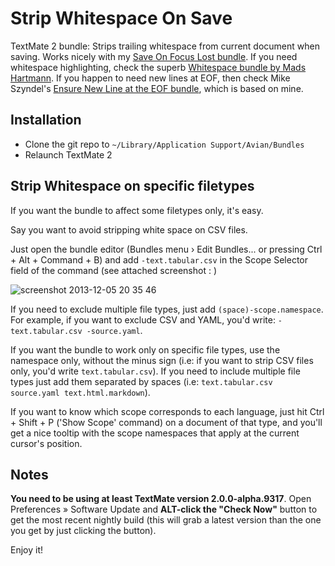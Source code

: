 # Strip Whitespace On Save

TextMate 2 bundle: Strips trailing whitespace from current document when saving. Works nicely with my [Save On Focus Lost bundle](https://github.com/bomberstudios/Save-On-Focus-Lost.tmbundle). If you need whitespace highlighting, check the superb [Whitespace bundle by Mads Hartmann](http://mads379.github.com/posts/whitespace-tmbundle). If you happen to need new lines at EOF, then check Mike Szyndel's [Ensure New Line at the EOF bundle](https://github.com/hajder/Ensure-New-Line-at-the-EOF.tmbundle), which is based on mine.

## Installation

- Clone the git repo to  `~/Library/Application Support/Avian/Bundles`
- Relaunch TextMate 2

## Strip Whitespace on specific filetypes

If you want the bundle to affect some filetypes only, it's easy.

Say you want to avoid stripping white space on CSV files.

Just open the bundle editor (Bundles menu › Edit Bundles... or pressing Ctrl + Alt + Command + B) and add `-text.tabular.csv` in the Scope Selector field of the command (see attached screenshot : )

![screenshot 2013-12-05 20 35 46](https://f.cloud.github.com/assets/3832/1686305/20f9cb7e-5de5-11e3-8b76-1c09d9e40137.png)

If you need to exclude multiple file types, just add `(space)-scope.namespace`. For example, if you want to exclude CSV and YAML, you'd write: `-text.tabular.csv -source.yaml`.

If you want the bundle to work only on specific file types, use the namespace only, without the minus sign (i.e: if you want to strip CSV files only, you'd write `text.tabular.csv`). If you need to include multiple file types just add them separated by spaces (i.e: `text.tabular.csv source.yaml text.html.markdown`).

If you want to know which scope corresponds to each language, just hit Ctrl + Shift + P ('Show Scope' command) on a document of that type, and you'll get a nice tooltip with the scope namespaces that apply at the current cursor's position.


## Notes

**You need to be using at least TextMate version 2.0.0-alpha.9317**. Open Preferences » Software Update and **ALT-click the "Check Now"** button to get the most recent nightly build (this will grab a latest version than the one you get by just clicking the button).

Enjoy it!
